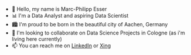 - 👋 Hello, my name is Marc-Philipp Esser
- 📊 I'm a Data Analyst and aspiring Data Scientist
- 🏙 I'm proud to be born in the beautiful city of Aachen, Germany 
- 🔎 I'm looking to collaborate on Data Science Projects in Cologne (as i'm living here currently)
- 📫 You can reach me on [LinkedIn](https://www.linkedin.com/in/marc-philipp-esser-692458157/) or [Xing](https://www.xing.com/profile/MarcPhilipp_Esser/cv)

<!---
m-p-esser/m-p-esser is a ✨ special ✨ repository because its `README.md` (this file) appears on your GitHub profile.
You can click the Preview link to take a look at your changes.
--->
